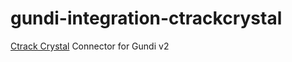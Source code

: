 # gundi-integration-ctrackcrystal
[Ctrack Crystal](https://ctrack.com/crystal/) Connector for Gundi v2
